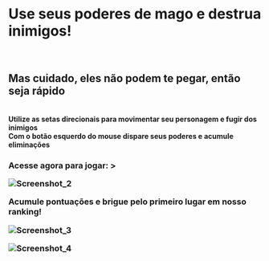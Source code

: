 <h1>Use seus poderes de mago e destrua inimigos!</h1><br>
<h2>Mas cuidado, eles não podem te pegar, então seja rápido</h2><br>
<b>Utilize as setas direcionais para movimentar seu personagem e fugir dos inimigos</b><br>
<b>Com o botão esquerdo do mouse dispare seus poderes e acumule eliminações</b><br>
<h3>Acesse agora para jogar: <href target blank: https://www.construct.net/en/free-online-games/wizards-game-62835/play</h3>>


![Screenshot_2](https://github.com/Rveiga20/projeto-construct-3/assets/164427466/8f55d931-8277-49aa-919a-1b20684860e9)

<b>Acumule pontuações e brigue pelo primeiro lugar em nosso ranking!</b>

![Screenshot_3](https://github.com/Rveiga20/projeto-construct-3/assets/164427466/9887428c-66da-4e2e-baee-793281ac0d8a)


![Screenshot_4](https://github.com/Rveiga20/projeto-construct-3/assets/164427466/ddce8a14-d008-4add-8f54-9f875e5e34ad)
